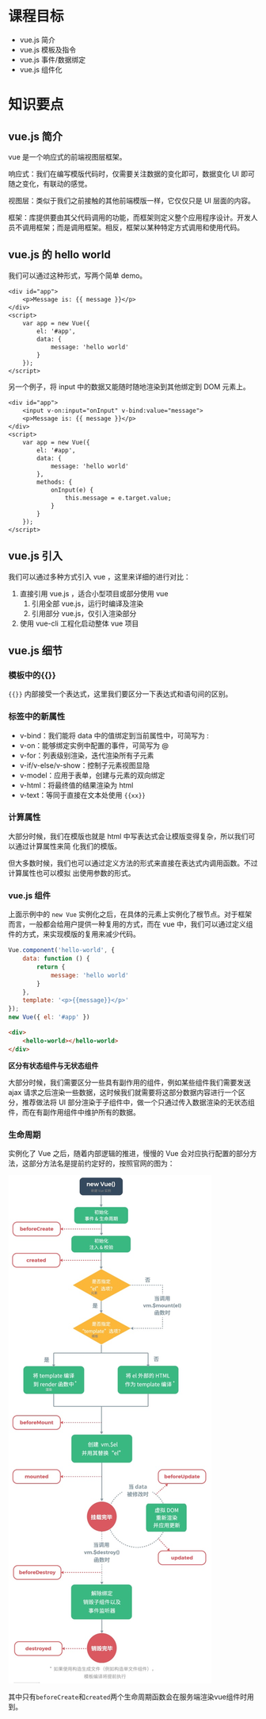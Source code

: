 # 课程目标

- vue.js 简介
- vue.js 模板及指令
- vue.js 事件/数据绑定
- vue.js 组件化

# 知识要点

## vue.js 简介

vue 是⼀个响应式的前端视图层框架。 

响应式：我们在编写模版代码时，仅需要关注数据的变化即可，数据变化 UI 即可随之变化，有联动的感觉。 

视图层：类似于我们之前接触的其他前端模版⼀样，它仅仅只是 UI 层面的内容。 

框架：库提供要由其父代码调用的功能，而框架则定义整个应用程序设计。开发人员不调用框架；而是调用框架。相反，框架以某种特定方式调用和使用代码。

## vue.js 的 hello world

我们可以通过这种形式，写两个简单 demo。

```vue
<div id="app">
	<p>Message is: {{ message }}</p>
</div>
<script>
	var app = new Vue({
		el: '#app',
		data: {
			message: 'hello world'
		}
	});
</script>
```

另⼀个例子，将 input 中的数据又能随时随地渲染到其他绑定到 DOM 元素上。

```vue
<div id="app">
	<input v-on:input="onInput" v-bind:value="message">
	<p>Message is: {{ message }}</p>
</div>
<script>
	var app = new Vue({
		el: '#app',
		data: {
			message: 'hello world'
		},
		methods: {
			onInput(e) {
				this.message = e.target.value;
			}
		}
	});
</script>
```

## vue.js 引入

我们可以通过多种方式引入 vue ，这里来详细的进行对⽐： 

1. 直接引用 vue.js ，适合小型项目或部分使用 vue 
   1. 引用全部 vue.js，运行时编译及渲染 
   2. 引用部分 vue.js，仅引入渲染部分 
2. 使用 vue-cli ⼯程化启动整体 vue 项目

## vue.js 细节

### 模板中的{{}}

`{{}}` 内部接受⼀个表达式，这里我们要区分⼀下表达式和语句间的区别。

### 标签中的新属性

- v-bind：我们能将 data 中的值绑定到当前属性中，可简写为 : 
- v-on：能够绑定实例中配置的事件，可简写为 @ 
- v-for：列表级别渲染，迭代渲染所有子元素 
- v-if/v-else/v-show：控制子元素视图显隐 
- v-model：应用于表单，创建与元素的双向绑定 
- v-html：将最终值的结果渲染为 html 
- v-text：等同于直接在文本处使用 `{{xx}}`

### 计算属性

⼤部分时候，我们在模版也就是 html 中写表达式会让模版变得复杂，所以我们可以通过计算属性来简 化我们的模版。 

但⼤多数时候，我们也可以通过定义方法的形式来直接在表达式内调用函数。不过计算属性也可以模拟 出使用参数的形式。

### vue.js 组件

上面示例中的 `new Vue` 实例化之后，在具体的元素上实例化了根节点。对于框架而⾔，⼀般都会给用户提供⼀种复用的方式，而在 vue 中，我们可以通过定义组件的方式，来实现模版的复用来减少代码。

```js
Vue.component('hello-world', {
	data: function () {
		return {
			message: 'hello world'
		}
	},
	template: '<p>{{message}}</p>'
});
new Vue({ el: '#app' })
```

```html
<div>
	<hello-world></hello-world>
</div>
```

**区分有状态组件与无状态组件**

⼤部分时候，我们需要区分⼀些具有副作用的组件，例如某些组件我们需要发送 ajax 请求之后渲染⼀些数据，这时候我们就需要将这部分数据内容进行⼀个区分，推荐做法将 UI 部分渲染于子组件中，做⼀个只通过传入数据渲染的无状态组件，而在有副作用组件中维护所有的数据。

### 生命周期

实例化了 Vue 之后，随着内部逻辑的推进，慢慢的 Vue 会对应执行配置的部分方法，这部分方法名是提前约定好的，按照官网的图为：

![生命周期](assets/生命周期-16458002652091.jpg)

其中只有`beforeCreate`和`created`两个生命周期函数会在服务端渲染vue组件时用到。